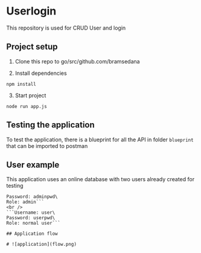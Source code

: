 # Userlogin

This repository is used for CRUD User and login

## Project setup

1. Clone this repo to go/src/github.com/bramsedana

2. Install dependencies

```
npm install
```

3. Start project

```
node run app.js
```

## Testing the application

To test the application, there is a blueprint for all the API in folder `blueprint` that can be imported to postman 

## User example

This application uses an online database with two users already created for testing

```Username: admin\
Password: adminpwd\
Role: admin```
<br />
```Username: user\
Password: userpwd\
Role: normal user```

## Application flow

# ![application](flow.png)
